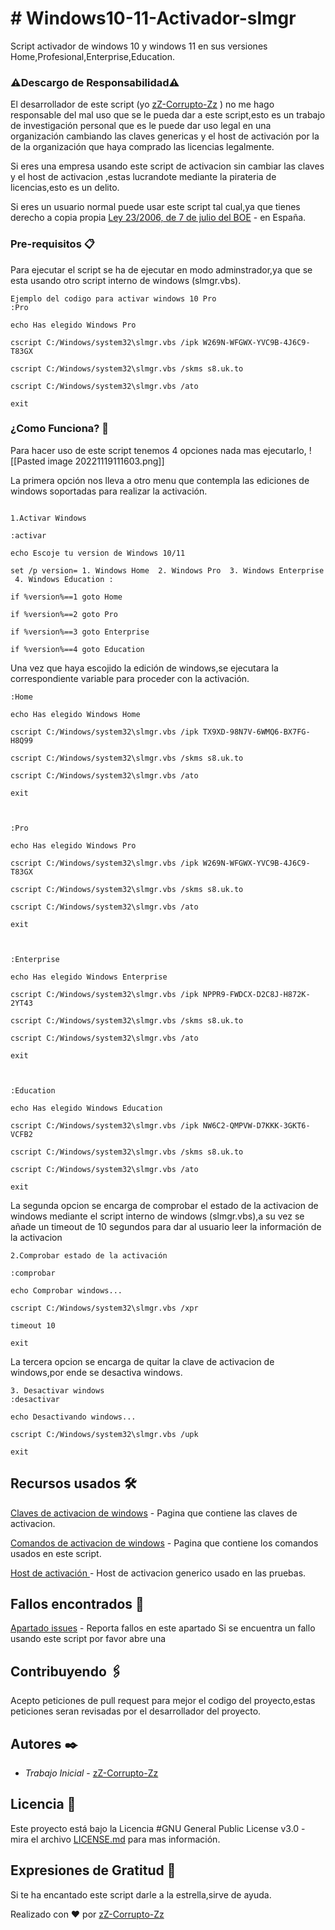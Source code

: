 # # Windows10-11-Activador-slmgr

Script activador de windows 10 y windows 11 en sus versiones 
Home,Profesional,Enterprise,Education.


### ⚠Descargo de Responsabilidad⚠

El desarrollador de este script (yo [zZ-Corrupto-Zz](https://github.com/zZ-Corrupto-Zz) ) no me hago responsable del mal uso que se le pueda dar a este script,esto es un trabajo de investigación personal que es le puede dar uso legal en una organización cambiando las claves genericas y el host de activación por la de la organización que haya comprado las licencias legalmente.

Si eres una empresa usando este script de activacion sin cambiar las claves y el host de activacion ,estas lucrandote mediante la pirateria de licencias,esto es un delito.

Si eres un usuario normal puede usar este script tal cual,ya que tienes derecho a copia propia [Ley 23/2006, de 7 de julio del BOE](https://www.boe.es/buscar/doc.php?id=BOE-A-2006-12308) - en España.

### Pre-requisitos 📋

Para ejecutar el script se ha de ejecutar en modo adminstrador,ya que se esta usando otro script interno de windows (slmgr.vbs).

```
Ejemplo del codigo para activar windows 10 Pro
:Pro

echo Has elegido Windows Pro

cscript C:/Windows/system32\slmgr.vbs /ipk W269N-WFGWX-YVC9B-4J6C9-T83GX

cscript C:/Windows/system32\slmgr.vbs /skms s8.uk.to

cscript C:/Windows/system32\slmgr.vbs /ato

exit
```

### ¿Como Funciona? 🔧

Para hacer uso de este script tenemos 4 opciones nada mas ejecutarlo,
![[Pasted image 20221119111603.png]]

La primera opción nos lleva a otro menu que contempla las ediciones de windows soportadas para realizar la activación. 
```

1.Activar Windows 

:activar

echo Escoje tu version de Windows 10/11

set /p version= 1. Windows Home  2. Windows Pro  3. Windows Enterprise  4. Windows Education :

if %version%==1 goto Home

if %version%==2 goto Pro

if %version%==3 goto Enterprise

if %version%==4 goto Education
```

Una vez que haya escojido la edición de windows,se ejecutara la correspondiente variable para proceder con la activación. 

 ```
:Home

echo Has elegido Windows Home

cscript C:/Windows/system32\slmgr.vbs /ipk TX9XD-98N7V-6WMQ6-BX7FG-H8Q99

cscript C:/Windows/system32\slmgr.vbs /skms s8.uk.to

cscript C:/Windows/system32\slmgr.vbs /ato

exit

  

:Pro

echo Has elegido Windows Pro

cscript C:/Windows/system32\slmgr.vbs /ipk W269N-WFGWX-YVC9B-4J6C9-T83GX

cscript C:/Windows/system32\slmgr.vbs /skms s8.uk.to

cscript C:/Windows/system32\slmgr.vbs /ato

exit

  

:Enterprise

echo Has elegido Windows Enterprise

cscript C:/Windows/system32\slmgr.vbs /ipk NPPR9-FWDCX-D2C8J-H872K-2YT43

cscript C:/Windows/system32\slmgr.vbs /skms s8.uk.to

cscript C:/Windows/system32\slmgr.vbs /ato

exit

  

:Education

echo Has elegido Windows Education

cscript C:/Windows/system32\slmgr.vbs /ipk NW6C2-QMPVW-D7KKK-3GKT6-VCFB2

cscript C:/Windows/system32\slmgr.vbs /skms s8.uk.to

cscript C:/Windows/system32\slmgr.vbs /ato

exit
```

La segunda opcion se encarga de comprobar el estado de la activacion de windows mediante el script interno de windows (slmgr.vbs),a su vez se añade un timeout de 10 segundos para dar al usuario leer la información de la activacion

```
2.Comprobar estado de la activación

:comprobar

echo Comprobar windows...

cscript C:/Windows/system32\slmgr.vbs /xpr

timeout 10

exit

```

La tercera opcion se encarga de quitar la clave de activacion de windows,por ende se desactiva windows.

```
3. Desactivar windows
:desactivar

echo Desactivando windows...

cscript C:/Windows/system32\slmgr.vbs /upk

exit

```


## Recursos usados 🛠️

[Claves de activacion de windows](https://learn.microsoft.com/en-us/windows-server/get-started/kms-client-activation-keys) - Pagina que contiene las claves de activacion.

[Comandos de activacion de windows](https://learn.microsoft.com/es-es/windows-server/get-started/activation-slmgr-vbs-options) - Pagina que contiene los comandos usados en este script.

[Host de activación ](https://s8.uk.to/) - Host de activacion generico usado en las pruebas.

## Fallos encontrados 🐛
[Apartado issues](https://github.com/zZ-Corrupto-Zz/Windows10-11-Activador-slmgr/issues) - Reporta fallos en este apartado 
Si se encuentra un fallo usando este script por favor abre una

## Contribuyendo 🖇️
Acepto peticiones de pull request para mejor el codigo del proyecto,estas peticiones seran revisadas por el desarrollador del proyecto.

## Autores ✒️
*  *Trabajo Inicial* - [zZ-Corrupto-Zz](https://github.com/zZ-Corrupto-Zz) 

## Licencia 📄
Este proyecto está bajo la Licencia #GNU General Public License v3.0 - mira el archivo [LICENSE.md](LICENSE.md) para mas información.

## Expresiones de Gratitud 🎁

Si te ha encantado este script darle a la estrella,sirve de ayuda.


Realizado con ❤ por [zZ-Corrupto-Zz](https://github.com/zZ-Corrupto-Zz) 
